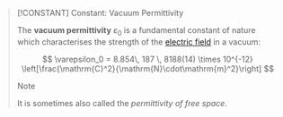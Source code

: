 >[!CONSTANT] Constant: Vacuum Permittivity
>
>The **vacuum permittivity** $\varepsilon_0$ is a fundamental constant of nature which characterises the strength of the [electric field](The%20Electric%20Field.md) in a vacuum:
>
>$$
>\varepsilon_0 = 8.854\, 187 \, 8188(14) \times 10^{-12} \left[\frac{\mathrm{C}^2}{\mathrm{N}\cdot\mathrm{m}^2}\right]
>$$
>
>>[!NOTE]
>>
>>It is sometimes also called the *permittivity of free space*.
>>
>